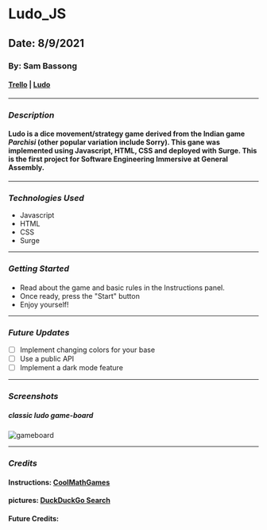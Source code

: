 # Ludo_JS

## Date: 8/9/2021

### By: Sam Bassong

#### [Trello](https://trello.com/b/TR86Jgy4/ludo-project-1) | [Ludo](gameURL)
***

### ***Description***
####  Ludo is a dice movement/strategy game derived from the Indian game *Parchisi* (other popular variation include Sorry). This gane was implemented using Javascript, HTML, CSS and deployed with Surge. This is the first project for Software Engineering Immersive at General Assembly.
***

### ***Technologies Used***
* Javascript
* HTML
* CSS
* Surge
***

### ***Getting Started***

#### 
* Read about the game and basic rules in the Instructions panel.
* Once ready, press the "Start" button
* Enjoy yourself!
***

### ***Future Updates***

- [ ] Implement changing colors for your base
- [ ] Use a public API
- [ ] Implement a dark mode feature
***

### ***Screenshots***

##### classic ludo game-board
![gameboard](https://img.etimg.com/photo/msid-66600918,quality-100/ludo.jpg)
***

### ***Credits***

#### Instructions: [CoolMathGames](https://www.coolmathgames.com/0-ludo)

#### pictures: [DuckDuckGo Search](http://www.duckduckgo.com)

#### Future Credits:
